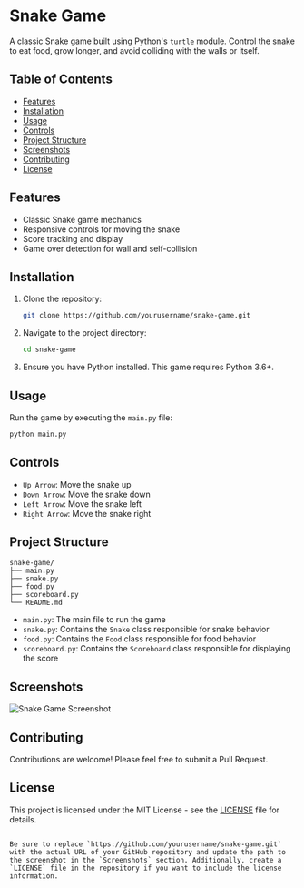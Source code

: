 # Snake Game

A classic Snake game built using Python's `turtle` module. Control the snake to eat food, grow longer, and avoid colliding with the walls or itself.

## Table of Contents

- [Features](#features)
- [Installation](#installation)
- [Usage](#usage)
- [Controls](#controls)
- [Project Structure](#project-structure)
- [Screenshots](#screenshots)
- [Contributing](#contributing)
- [License](#license)

## Features

- Classic Snake game mechanics
- Responsive controls for moving the snake
- Score tracking and display
- Game over detection for wall and self-collision

## Installation

1. Clone the repository:
    ```bash
    git clone https://github.com/yourusername/snake-game.git
    ```
2. Navigate to the project directory:
    ```bash
    cd snake-game
    ```
3. Ensure you have Python installed. This game requires Python 3.6+.

## Usage

Run the game by executing the `main.py` file:
```bash
python main.py
```

## Controls

- `Up Arrow`: Move the snake up
- `Down Arrow`: Move the snake down
- `Left Arrow`: Move the snake left
- `Right Arrow`: Move the snake right

## Project Structure

```
snake-game/
├── main.py
├── snake.py
├── food.py
├── scoreboard.py
└── README.md
```

- `main.py`: The main file to run the game
- `snake.py`: Contains the `Snake` class responsible for snake behavior
- `food.py`: Contains the `Food` class responsible for food behavior
- `scoreboard.py`: Contains the `Scoreboard` class responsible for displaying the score

## Screenshots

![Snake Game Screenshot](path/to/screenshot.png)

## Contributing

Contributions are welcome! Please feel free to submit a Pull Request.

## License

This project is licensed under the MIT License - see the [LICENSE](LICENSE) file for details.
```

Be sure to replace `https://github.com/yourusername/snake-game.git` with the actual URL of your GitHub repository and update the path to the screenshot in the `Screenshots` section. Additionally, create a `LICENSE` file in the repository if you want to include the license information.
